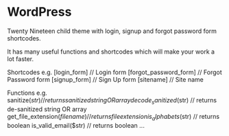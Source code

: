 # WordPress
Twenty Nineteen child theme with login, signup and forgot password form shortcodes. 

It has many useful functions and shortcodes which will make your work a lot faster.

Shortcodes e.g.
[login_form]  // Login form
[forgot_password_form]  // Forgot Password form
[signup_form]  // Sign Up form
[sitename]  // Site name

Functions e.g.
sanitize($str) // returns sanitized string OR array
decode_sanitized($str) // returns de-sanitized string OR array
get_file_extension($filename)  // returns file extension
is_alphabets($str)  // returns boolean
is_valid_email($str)  // returns boolean
...
